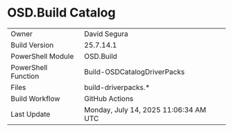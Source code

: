 ﻿# OSD.Build Catalog

| | |
|-|-|
| Owner | David Segura |
| Build Version | 25.7.14.1 |
| PowerShell Module | OSD.Build |
| PowerShell Function | Build-OSDCatalogDriverPacks |
| Files | build-driverpacks.* |
| Build Workflow | GitHub Actions |
| Last Update | Monday, July 14, 2025 11:06:34 AM UTC |

